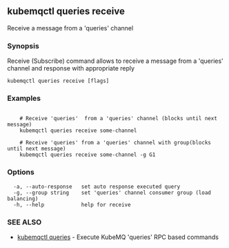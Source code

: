 ## kubemqctl queries receive

Receive a message from a 'queries' channel

### Synopsis

Receive (Subscribe) command allows to receive a message from a 'queries' channel and response with appropriate reply

```
kubemqctl queries receive [flags]
```

### Examples

```

	# Receive 'queries'  from a 'queries' channel (blocks until next message)
	kubemqctl queries receive some-channel

	# Receive 'queries' from a 'queries' channel with group(blocks until next message)
	kubemqctl queries receive some-channel -g G1

```

### Options

```
  -a, --auto-response   set auto response executed query
  -g, --group string    set 'queries' channel consumer group (load balancing)
  -h, --help            help for receive
```

### SEE ALSO

* [kubemqctl queries](kubemqctl_queries.md)	 - Execute KubeMQ 'queries' RPC based commands


